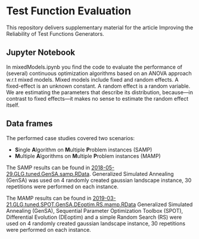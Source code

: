 # Test Function Evaluation
This repository delivers supplementary material for the article Improving the Reliability of Test Functions Generators.

## Jupyter Notebook
In mixedModels.ipynb you find the code to evaluate the performance of (several) continuous optimization algorithms based on an ANOVA approach w.r.t mixed models.
Mixed models include fixed and random effects.
A fixed-effect is an unknown constant. A random effect is a random variable.
We are estimating the parameters that describe its distribution, because—in contrast to fixed effects—it makes no sense to estimate the random effect itself.

## Data frames
The performed case studies covered two scenarios:
- **S**ingle **A**lgorithm on **M**ultiple **P**roblem instances (SAMP)
- **M**ultiple **A**lgorithms on **M**ultiple **P**roblem instances (MAMP)

The SAMP results can be found in [2018-05-29.GLG.tuned.GenSA.samp.RData](data/2018-05-29.GLG.tuned.GenSA.samp.RData).
Generalized Simulated Annealing (GenSA) was used on 4 randomly created gaussian landscape instance, 30 repetitions were performed on each instance.

The MAMP results can be found in [2019-03-21.GLG.tuned.SPOT.GenSA.DEoptim.RS.mamp.RData](data/2019-03-21.GLG.tuned.SPOT.GenSA.DEoptim.RS.mamp.RData)
Generalized Simulated Annealing (GenSA), Sequential Parameter Optimization Toolbox (SPOT), Differential Evolution (DEoptim) and a simple Random Search (RS) were used on 4 randomly created gaussian landscape instance, 30 repetitions were performed on each instance.
